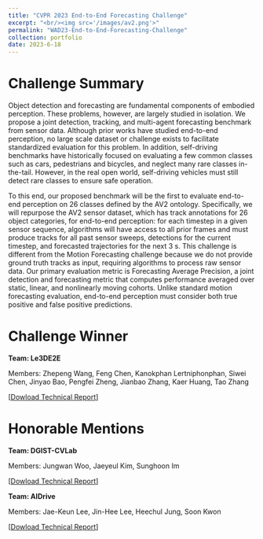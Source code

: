 ```yaml
---
title: "CVPR 2023 End-to-End Forecasting Challenge"
excerpt: "<br/><img src='/images/av2.png'>"
permalink: "WAD23-End-to-End-Forecasting-Challenge"
collection: portfolio
date: 2023-6-18
---
```


# Challenge Summary
Object detection and forecasting are fundamental components of embodied perception. These problems, however, are largely studied in isolation. We propose a joint detection, tracking, and multi-agent forecasting benchmark from sensor data. Although prior works have studied end-to-end perception, no large scale dataset or challenge exists to facilitate standardized evaluation for this problem. In addition, self-driving benchmarks have historically focused on evaluating a few common classes such as cars, pedestrians and bicycles, and neglect many rare classes in-the-tail. However, in the real open world, self-driving vehicles must still detect rare classes to ensure safe operation.

To this end, our proposed benchmark will be the first to evaluate end-to-end perception on 26 classes defined by the AV2 ontology. Specifically, we will repurpose the AV2 sensor dataset, which has track annotations for 26 object categories, for end-to-end perception: for each timestep in a given sensor sequence, algorithms will have access to all prior frames and must produce tracks for all past sensor sweeps, detections for the current timestep, and forecasted trajectories for the next 3 s. This challenge is different from the Motion Forecasting challenge because we do not provide ground truth tracks as input, requiring algorithms to process raw sensor data. Our primary evaluation metric is Forecasting Average Precision, a joint detection and forecasting metric that computes performance averaged over static, linear, and nonlinearly moving cohorts. Unlike standard motion forecasting evaluation, end-to-end perception must consider both true positive and false positive predictions.

# Challenge Winner
**Team: Le3DE2E**

Members: Zhepeng Wang, Feng Chen, Kanokphan Lertniphonphan, Siwei Chen, Jinyao Bao, Pengfei Zheng, Jianbao Zhang, Kaer Huang, Tao Zhang


[[Dowload Technical Report](https://neeharperi.com/files/le3de2e_techreport_cvprw23.pdf)]

# Honorable Mentions
**Team: DGIST-CVLab**

Members: Jungwan Woo, Jaeyeul Kim, Sunghoon Im


[[Dowload Technical Report](https://neeharperi.com/files/dgist-cvlab_techreport_cvprw23.pdf)]


**Team: AIDrive**

Members: Jae-Keun Lee, Jin-Hee Lee, Heechul Jung, Soon Kwon


[[Dowload Technical Report](https://neeharperi.com/files/aidrive_techreport_cvprw23.pdf)]
